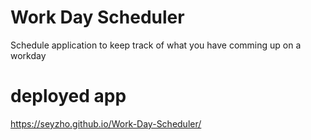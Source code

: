 # Work Day Scheduler 

Schedule application to keep track of what you have comming up on a workday

# deployed app 
https://seyzho.github.io/Work-Day-Scheduler/
